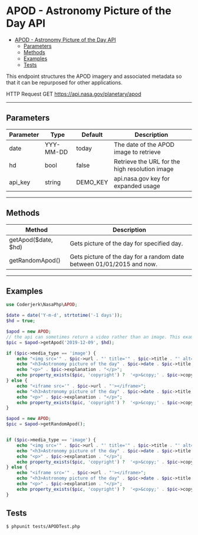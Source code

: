 # APOD -  Astronomy Picture of the Day API

- [APOD -  Astronomy Picture of the Day API](#apod---astronomy-picture-of-the-day-api)
  - [Parameters](#parameters)
  - [Methods](#methods)
  - [Examples](#examples)
  - [Tests](#tests)

This endpoint structures the APOD imagery and associated metadata so that it can be repurposed for other applications.

HTTP Request GET https://api.nasa.gov/planetary/apod

-----

## Parameters

| Parameter| Type        | Default | Description |
|----------|-------------|---------|-------------|
| date     | YYY-MM-DD   | today   |  The date of the APOD image to retrieve                 |
| hd |   bool    |   false   | Retrieve the URL for the high resolution image|
| api_key | string |    DEMO_KEY   | api.nasa.gov key for expanded usage|

-------

## Methods

| Method    | Description
|-----------|-------|
| getApod($date, $hd) | Gets picture of the day for specified day.
| getRandomApod() | Gets picture of the day for a random date between 01/01/2015 and now.


---


## Examples

```php
use Coderjerk\NasaPhp\APOD;

$date = date('Y-m-d', strtotime('-1 days'));
$hd = true;

$apod = new APOD;
// the api can sometimes return a video rather than an image. This example handles a video.
$pic = $apod->getApod('2019-12-09', $hd);

if ($pic->media_type == 'image') {
    echo "<img src='" . $pic->url . "' title='" . $pic->title . "' alt='NASA Astronomy picture of the day:" . $pic->title . " '/>";
    echo "<h3>Astronomy picture of the day" . $pic->date . $pic->title . "</h3>";
    echo "<p>" . $pic->explanation . "</p>";
    echo property_exists($pic, 'copyright') ?  '<p>&copy;' . $pic->copyright . '</p>' : '';
} else {
    echo "<iframe src='" . $pic->url . "'></iframe>";
    echo "<h3>Astronomy picture of the day" . $pic->date . $pic->title . "</h3>";
    echo "<p>" . $pic->explanation . "</p>";
    echo property_exists($pic, 'copyright') ?  '<p>&copy;' . $pic->copyright . '</p>' : '';
}

$apod = new APOD;
$pic = $apod->getRandomApod();


if ($pic->media_type == 'image') {
    echo "<img src='" . $pic->url . "' title='" . $pic->title . "' alt='NASA Astronomy picture of the day:" . $pic->title . " '/>";
    echo "<h3>Astronomy picture of the day" . $pic->date . $pic->title . "</h3>";
    echo "<p>" . $pic->explanation . "</p>";
    echo property_exists($pic, 'copyright') ?  '<p>&copy;' . $pic->copyright . '</p>' : '';
} else {
    echo "<iframe src='" . $pic->url . "'></iframe>";
    echo "<h3>Astronomy picture of the day" . $pic->date . $pic->title . "</h3>";
    echo "<p>" . $pic->explanation . "</p>";
    echo property_exists($pic, 'copyright') ?  '<p>&copy;' . $pic->copyright . '</p>' : '';
}

```

## Tests

```bash
$ phpunit tests/APODTest.php
```
